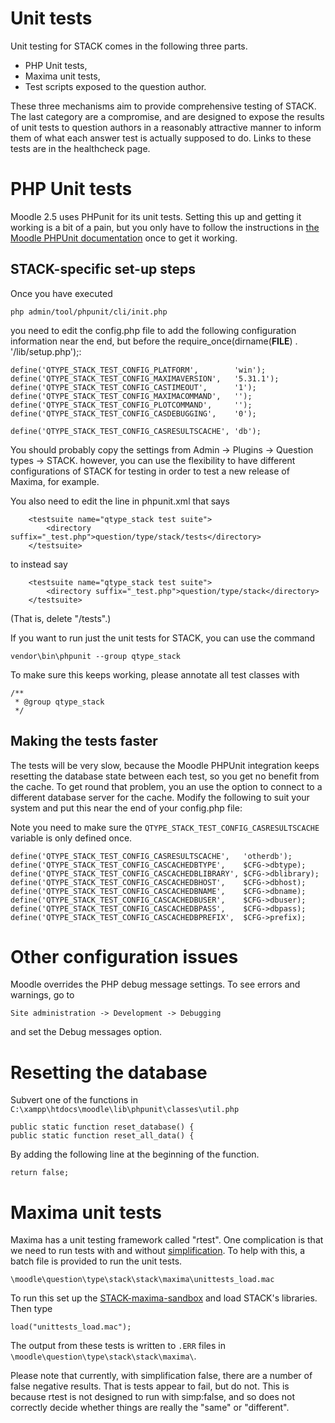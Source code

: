 # Unit tests

Unit testing for STACK comes in the following three parts.

* PHP Unit tests,
* Maxima unit tests,
* Test scripts exposed to the question author.

These three mechanisms aim to provide comprehensive testing of STACK.  The last category are a compromise, and are designed to expose the results of unit tests to question authors in a reasonably attractive manner to inform them of what each answer test is actually supposed to do.  Links to these tests are in the healthcheck page.

# PHP Unit tests

Moodle 2.5 uses PHPunit for its unit tests. Setting this up and getting it working
is a bit of a pain, but you only have to follow the instructions in
[the Moodle PHPUnit documentation](http://docs.moodle.org/dev/PHPUnit) once to get it working.

## STACK-specific set-up steps ##

Once you have executed

    php admin/tool/phpunit/cli/init.php

you need to edit the config.php file to add the following configuration
information near the end, but before the require_once(dirname(__FILE__) . '/lib/setup.php');:

    define('QTYPE_STACK_TEST_CONFIG_PLATFORM',        'win');
    define('QTYPE_STACK_TEST_CONFIG_MAXIMAVERSION',   '5.31.1');
    define('QTYPE_STACK_TEST_CONFIG_CASTIMEOUT',      '1');
    define('QTYPE_STACK_TEST_CONFIG_MAXIMACOMMAND',   '');
    define('QTYPE_STACK_TEST_CONFIG_PLOTCOMMAND',     '');
    define('QTYPE_STACK_TEST_CONFIG_CASDEBUGGING',    '0');

    define('QTYPE_STACK_TEST_CONFIG_CASRESULTSCACHE', 'db');

You should probably copy the settings from Admin -> Plugins -> Question types -> STACK.
however, you can use the flexibility to have different configurations of STACK
for testing in order to test a new release of Maxima, for example.

You also need to edit the line in phpunit.xml that says

        <testsuite name="qtype_stack test suite">
            <directory suffix="_test.php">question/type/stack/tests</directory>
        </testsuite>

to instead say

        <testsuite name="qtype_stack test suite">
            <directory suffix="_test.php">question/type/stack</directory>
        </testsuite>

(That is, delete "/tests".)

If you want to run just the unit tests for STACK, you can use the command

    vendor\bin\phpunit --group qtype_stack

To make sure this keeps working, please annotate all test classes with

    /**
     * @group qtype_stack
     */

## Making the tests faster ##

The tests will be very slow, because the Moodle PHPUnit integration keeps resetting
the database state between each test, so you get no benefit from the cache. To
get round that problem, you an use the option to connect to a different database
server for the cache. Modify the following to suit your system and put this near the end of your config.php file:

Note you need to make sure the `QTYPE_STACK_TEST_CONFIG_CASRESULTSCACHE` variable is only defined once.

    define('QTYPE_STACK_TEST_CONFIG_CASRESULTSCACHE',   'otherdb');
    define('QTYPE_STACK_TEST_CONFIG_CASCACHEDBTYPE',    $CFG->dbtype);
    define('QTYPE_STACK_TEST_CONFIG_CASCACHEDBLIBRARY', $CFG->dblibrary);
    define('QTYPE_STACK_TEST_CONFIG_CASCACHEDBHOST',    $CFG->dbhost);
    define('QTYPE_STACK_TEST_CONFIG_CASCACHEDBNAME',    $CFG->dbname);
    define('QTYPE_STACK_TEST_CONFIG_CASCACHEDBUSER',    $CFG->dbuser);
    define('QTYPE_STACK_TEST_CONFIG_CASCACHEDBPASS',    $CFG->dbpass);
    define('QTYPE_STACK_TEST_CONFIG_CASCACHEDBPREFIX',  $CFG->prefix);

# Other configuration issues

Moodle overrides the PHP debug message settings.  To see errors and warnings, go to

    Site administration -> Development -> Debugging

and set the Debug messages option.

# Resetting the database

Subvert one of the functions in `C:\xampp\htdocs\moodle\lib\phpunit\classes\util.php` 

    public static function reset_database() {
    public static function reset_all_data() {

By adding the following line at the beginning of the function.

    return false;

# Maxima unit tests

Maxima has a unit testing framework called "rtest".  One complication is that we need to run tests with and without [simplification](../CAS/Simplification.md).  To help with this, a batch file is provided to run the unit tests.

    \moodle\question\type\stack\stack\maxima\unittests_load.mac
    
To run this set up the [STACK-maxima-sandbox](../CAS/STACK-Maxima_sandbox.md) and load STACK's libraries.  Then type

    load("unittests_load.mac");

The output from these tests is written to `.ERR` files in `\moodle\question\type\stack\stack\maxima\`.
    
Please note that currently, with simplification false, there are a number of false negative results.  That is tests appear to fail, but do not.  This is because rtest is not designed to run with simp:false, and so does not correctly decide whether things are really the "same" or "different".
